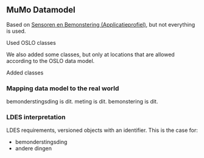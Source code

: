 ## MuMo Datamodel

Based on [Sensoren en Bemonstering (Applicatieprofiel)](https://data.vlaanderen.be/doc/applicatieprofiel/sensoren-en-bemonstering/kandidaatstandaard/2022-04-28/), but not everything is used.

Used OSLO classes

<!-- List classes -->

We also added some classes, but only at locations that are allowed according to the OSLO data model.

Added classes
<!-- List classes -->

<!-- Total visualisation -->
<section data-include-format="markdown" data-include="diagram.md"></section>

### Mapping data model to the real world

bemonderstingsding is dit.
meting is dit.
bemonstering is dit.

### LDES interpretation

LDES requirements, versioned objects with an identifier.
This is the case for:

- bemonderstingsding
- andere dingen



